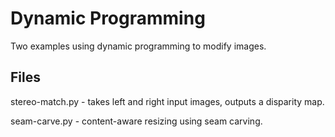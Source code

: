 # Dynamic Programming

Two examples using dynamic programming to modify images.

## Files

stereo-match.py - takes left and right input images, outputs a disparity map.

seam-carve.py - content-aware resizing using seam carving.
